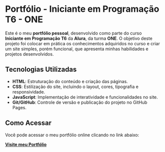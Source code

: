 # Portfólio - Iniciante em Programação T6 - ONE

Este é o meu **portfólio pessoal**, desenvolvido como parte do curso **Iniciante em Programação T6** da **Alura**, da turma **ONE**. O objetivo deste projeto foi colocar em prática os conhecimentos adquiridos no curso e criar um site simples, porém funcional, que apresenta minhas habilidades e projetos desenvolvidos.

## Tecnologias Utilizadas

- **HTML**: Estruturação do conteúdo e criação das páginas.
- **CSS**: Estilização do site, incluindo o layout, cores, tipografia e responsividade.
- **JavaScript**: Implementação de interatividade e funcionalidades no site.
- **Git/GitHub**: Controle de versão e publicação do projeto no GitHub Pages.

## Como Acessar

Você pode acessar o meu portfólio online clicando no link abaixo:

[**Visite meu Portfólio**](https://seu-link-do-github-pages)
